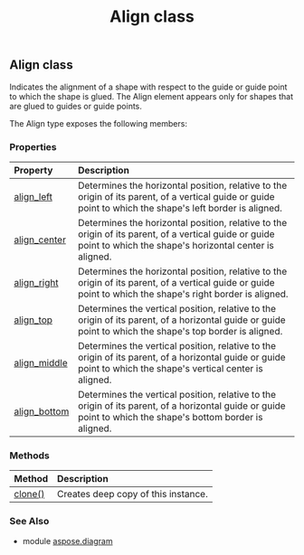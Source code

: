 ﻿---
title: Align class
second_title: Aspose.Diagram for Python via .NET API References
description: 
type: docs
weight: 40
url: /python-net/aspose.diagram/align/
is_root: false
---

## Align class

Indicates the alignment of a shape with respect to the guide or guide point to which the shape is glued. The Align element appears only for shapes that are glued to guides or guide points.



The Align type exposes the following members:

### Properties
| Property | Description |
| :- | :- |
| [align_left](/diagram/python-net/aspose.diagram/align/align_left) | Determines the horizontal position, relative to the origin of its parent, of a vertical guide or guide point to which the shape's left border is aligned. |
| [align_center](/diagram/python-net/aspose.diagram/align/align_center) | Determines the horizontal position, relative to the origin of its parent, of a vertical guide or guide point to which the shape's horizontal center is aligned. |
| [align_right](/diagram/python-net/aspose.diagram/align/align_right) | Determines the horizontal position, relative to the origin of its parent, of a vertical guide or guide point to which the shape's right border is aligned. |
| [align_top](/diagram/python-net/aspose.diagram/align/align_top) | Determines the vertical position, relative to the origin of its parent, of a horizontal guide or guide point to which the shape's top border is aligned. |
| [align_middle](/diagram/python-net/aspose.diagram/align/align_middle) | Determines the vertical position, relative to the origin of its parent, of a horizontal guide or guide point to which the shape's vertical center is aligned. |
| [align_bottom](/diagram/python-net/aspose.diagram/align/align_bottom) | Determines the vertical position, relative to the origin of its parent, of a horizontal guide or guide point to which the shape's bottom border is aligned. |


### Methods
| Method | Description |
| :- | :- |
| [clone()](/diagram/python-net/aspose.diagram/align/clone/#) | Creates deep copy of this instance. |


### See Also

* module [aspose.diagram](../)
